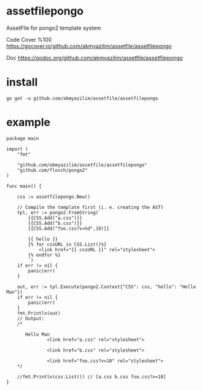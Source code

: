 # assetfilepongo
AssetFile for pongo2 template system

Code Cover %100 https://gocover.io/github.com/akmyazilim/assetfile/assetfilepongo

Doc https://godoc.org/github.com/akmyazilim/assetfile/assetfilepongo

# install
```
go get -u github.com/akmyazilim/assetfile/assetfilepongo
```

# example
```
package main

import (
	"fmt"

	"github.com/akmyazilim/assetfile/assetfilepongo"
	"github.com/flosch/pongo2"
)

func main() {

	css := assetfilepongo.New()

	// Compile the template first (i. e. creating the AST)
	tpl, err := pongo2.FromString(`
		{{CSS.Add("a.css")}}
		{{CSS.Add("b.css")}}
		{{CSS.Add("foo.css?v=%d",10)}}
		
		{{ hello }}
		{% for cssURL in CSS.List()%}
			<link href="{{ cssURL }}" rel="stylesheet">
		{% endfor %}
		`)
	if err != nil {
		panic(err)
	}

	out, err := tpl.Execute(pongo2.Context{"CSS": css, "hello": "Hello Man"})
	if err != nil {
		panic(err)
	}
	fmt.Println(out)
	// Output:
	/*

	   Hello Man
	           <link href="a.css" rel="stylesheet">

	           <link href="b.css" rel="stylesheet">

	           <link href="foo.css?v=10" rel="stylesheet">
	*/

	//fmt.Println(css.List()) // [a.css b.css foo.css?v=10]
}


```